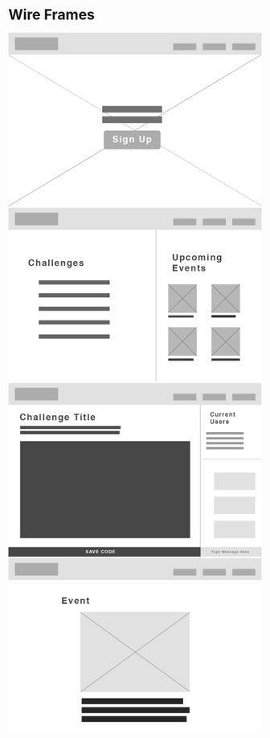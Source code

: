 # Wire Frames

![1](https://github.com/Asher978/code_share/blob/master/wireframes/Artboard%201.png)
![1](https://github.com/Asher978/code_share/blob/master/wireframes/Artboard%202.png)
![1](https://github.com/Asher978/code_share/blob/master/wireframes/Artboard%203.png)
![1](https://github.com/Asher978/code_share/blob/master/wireframes/Artboard%204.png)